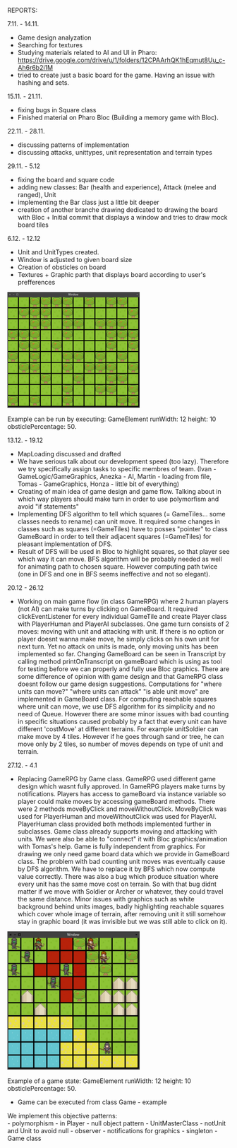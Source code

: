 REPORTS:

7.11. - 14.11.

- Game design analyzation
- Searching for textures
- Studying materials related to AI and UI in Pharo: https://drive.google.com/drive/u/1/folders/12CPAArhQK1hEqmut8Uu_c-Ah6r6b2i1M
- tried to create just a basic board for the game. Having an issue with hashing and sets.

15.11. - 21.11.

- fixing bugs in Square class
- Finished material on Pharo Bloc (Building a memory game with Bloc).

22.11. - 28.11.
- discussing patterns of implementation
- discussing attacks, unittypes, unit representation and terrain types

29.11. - 5.12
- fixing the board and square code
- adding new classes: Bar (health and experience), Attack (melee and ranged), Unit
- implementing the Bar class just a little bit deeper
- creation of another branche drawing dedicated to drawing the board with Bloc + Initial commit that displays a window and tries to draw mock board tiles

6.12. - 12.12
- Unit and UnitTypes created. 
- Window is adjusted to given board size
- Creation of obsticles on board
- Textures + Graphic parth that displays board according to user's prefferences
<p>
<img src="semestralka-graphics/pharo_graphics.png" alt="graphics output" width="300px">
</p>
<p>
Example can be run by executing: GameElement runWidth: 12 height: 10 obsticlePercentage: 50.
</p>

13.12. - 19.12
- MapLoading discussed and drafted
- We have serious talk about our development speed (too lazy). Therefore we try specifically assign tasks to specific membres of team. (Ivan - GameLogic/GameGraphics, Anezka - AI, Martin - loading from file, Tomas - GameGraphics, Honza - little bit of everything)
- Creating of main idea of game design and game flow. Talking about in which way players should make turn in order to use polymorfism and avoid "if statements"
- Implementing DFS algorithm to tell which squares (= GameTiles... some classes needs to rename) can unit move. It required some changes in classes such as  squares (=GameTiles) have to posses "pointer" to class GameBoard in order to tell their adjacent squares (=GameTiles) for pleasant implementation of DFS.
- Result of DFS will be used in Bloc to highlight squares, so that player see which way it can move. BFS algorithm will be probably needed as well for animating path to chosen square. However computing path twice (one in DFS and one in BFS seems ineffective and not so elegant).
 
20.12 - 26.12
- Working on main game flow (in class GameRPG) where 2 human players (not AI) can make turns by clicking on GameBoard. It required clickEventListener for every individual GameTile and create Player class with PlayerHuman and PlayerAI subclasses. One game turn consists of 2 moves: moving with unit and attacking with unit. If there is no option or player doesnt wanna make move, he simply clicks on his own unit for next turn. Yet no attack on units is made, only moving units has been implemented so far. Changing GameBoard can be seen in Transcript by calling method printOnTranscript on gameBoard which is using as tool for testing before we can properly and fully use Bloc graphics. There are some difference of opinion with game design and that GameRPG class doesnt follow our game design suggestions.
Computations for "where units can move?" "where units can attack" "is able unit move" are implemented in GameBoard class. For computing reachable squares where unit can move, we use DFS algorithm for its simplicity and no need of Queue. However there are some minor issues with bad counting in specific situations caused probably by a fact that every unit can have different 'costMove' at different terrains. For example unitSoldier can make move by 4 tiles. However if he goes through sand or tree, he can move only by 2 tiles, so number of moves depends on type of unit and terrain.

27.12. - 4.1
- Replacing GameRPG by Game class. GameRPG used different game design which wasnt fully approved. In GameRPG players make turns by notifications. Players has access to gameBoard via instance variable so player could make moves by accessing gameBoard methods. There were 2 methods moveByClick and moveWithoutClick. MoveByClick was used for PlayerHuman and moveWithoutClick was used for PlayerAI. PlayerHuman class provided both methods implemented further in subclasses.
Game class already supports moving and attacking with units. We were also be able to "connect" it with Bloc graphics/animation with Tomas's help. Game is fully independent from graphics. For drawing we only need game board data which we provide in GameBoard class.
The problem with bad counting unit moves was eventually cause by DFS algorithm. We have to replace it by BFS which now compute value correctly. There was also a bug which produce situation where every unit has the same move cost on terrain. So with that bug didnt matter if we move with Soldier or Archer or whatever, they could travel the same distance.
Minor issues with graphics such as white background behind units images, badly highlighting reachable squares which cover whole image of terrain, after removing unit it still somehow stay in graphic board (it was invisible but we was still able to click on it).

<p>
<img src="semestralka-graphics/game_result.jpg" alt="graphics output" width="300px">
</p>
<p>
Example of a game state: GameElement runWidth: 12 height: 10 obsticlePercentage: 50.
</p>

- Game can be executed from class Game -  example
<p>
<div>
We implement this objective patterns:
</div>
- polymorphism - in Player
- null object pattern - UnitMasterClass - notUnit and Unit to avoid null
- observer - notifications for graphics
- singleton - Game class